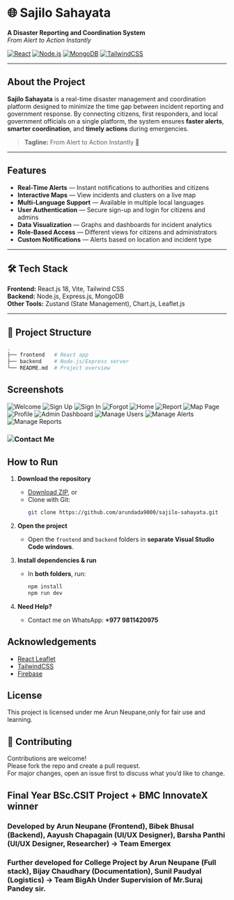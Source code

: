 # 🌐 Sajilo Sahayata

**A Disaster Reporting and Coordination System**  
_From Alert to Action Instantly_

[![React](https://img.shields.io/badge/React-18-blue)](https://react.dev/)
[![Node.js](https://img.shields.io/badge/Node.js-18-green)](https://nodejs.org/)
[![MongoDB](https://img.shields.io/badge/MongoDB-Database-green)](https://www.mongodb.com/)
[![TailwindCSS](https://img.shields.io/badge/TailwindCSS-4-blue)](https://tailwindcss.com/)

---

## About the Project

**Sajilo Sahayata** is a real-time disaster management and coordination platform designed to minimize the time gap between incident reporting and government response. By connecting citizens, first responders, and local government officials on a single platform, the system ensures **faster alerts**, **smarter coordination**, and **timely actions** during emergencies.

> **Tagline:** From Alert to Action Instantly 🚨

---

## Features

- **Real-Time Alerts** — Instant notifications to authorities and citizens
- **Interactive Maps** — View incidents and clusters on a live map
- **Multi-Language Support** — Available in multiple local languages
- **User Authentication** — Secure sign-up and login for citizens and admins
- **Data Visualization** — Graphs and dashboards for incident analytics
- **Role-Based Access** — Different views for citizens and administrators
- **Custom Notifications** — Alerts based on location and incident type

---

## 🛠 Tech Stack

**Frontend:** React.js 18, Vite, Tailwind CSS  
**Backend:** Node.js, Express.js, MongoDB  
**Other Tools:** Zustand (State Management), Chart.js, Leaflet.js

---

## 📂 Project Structure

```bash
.
├── frontend   # React app
├── backend    # Node.js/Express server
└── README.md  # Project overview
```

## Screenshots

![Welcome](./assets/screenshots/welcome.png)
![Sign Up](./assets/screenshots/signup.png)
![Sign In](./assets/screenshots/signin.png)
![Forgot](./assets/screenshots/signin.png)
![Home](./assets/screenshots/home.png)
![Report](./assets/screenshots/report.png)
![Map Page](./assets/screenshots/map.png)
![Profile](./assets/screenshots/profile.png)
![Admin Dashboard](./assets/screenshots/admin-dashboard.png)
![Manage Users](./assets/screenshots/manage-users.png)
![Manage Alerts](./assets/screenshots/manage-alerts.png)
![Manage Reports](./assets/screenshots/manage-reports.png)

### ![Contact Me](https://arunneupane.netlify.app)

## How to Run

1. **Download the repository**

   - [Download ZIP](https://github.com/arundada9000/sajilo-sahayata/archive/refs/heads/main.zip), or
   - Clone with Git:
     ```bash
     git clone https://github.com/arundada9000/sajilo-sahayata.git
     ```

2. **Open the project**

   - Open the `frontend` and `backend` folders in **separate Visual Studio Code windows**.

3. **Install dependencies & run**

   - In **both folders**, run:
     ```bash
     npm install
     npm run dev
     ```

4. **Need Help?**
   - Contact me on WhatsApp: **+977 9811420975**

## Acknowledgements

- [React Leaflet](https://react-leaflet.js.org/)
- [TailwindCSS](https://tailwindcss.com/)
- [Firebase](https://firebase.google.com/)

## License

This project is licensed under me Arun Neupane,only for fair use and learning.

## 🤝 Contributing

Contributions are welcome!  
Please fork the repo and create a pull request.  
For major changes, open an issue first to discuss what you’d like to change.

## Final Year BSc.CSIT Project + BMC InnovateX winner

### Developed by Arun Neupane (Frontend), Bibek Bhusal (Backend), Aayush Chapagain (UI/UX Designer), Barsha Panthi (UI/UX Designer, Researcher) -> Team Emergex

### Further developed for College Project by Arun Neupane (Full stack), Bijay Chaudhary (Documentation), Sunil Paudyal (Logistics) -> Team BigAh Under Supervision of Mr.Suraj Pandey sir.
